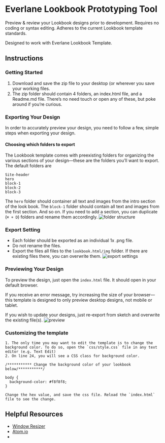 # Everlane Lookbook Prototyping Tool

Preview & review your Lookbook designs prior to development. Requires no coding or syntax editing. Adheres to the current Lookbook template standards. 

Designed to work with Everlane Lookbook Template. 

## Instructions
### Getting Started
1. Download and save the zip file to your desktop (or wherever you save your working files. 
2. The zip folder should contain 4 folders, an index.html file, and a Readme.md file. There’s no need touch or open any of these, but poke around if you’re curious. 

### Exporting Your Design

In order to accurately preview your design, you need to follow a few, simple steps when exporting your design. 

#### Choosing which folders to export
The Lookbook template comes with preexisting folders for organizing the various sections of your design—these are the folders you’ll want to export. The default folders are
```
Site-header
hero
block-1
block-2
block-3
```

The `hero` folder should container all text and images from the intro section of the look book. The `block-1` folder should contain all text and images from the first section. And so on. If you need to add a section, you can duplicate (`⌘ + D`) folders and rename them accordingly. 
![folder structure](http://i.imgur.com/xavLmX6.png)

### Export Setting
- Each folder should be exported as an individual 1x .png file. 
- Do not rename the files. 
- Export the files all files to the `lookbook.html/img` folder. If there are existing files there, you can overwrite them. 
![export settings](http://i.imgur.com/xKKhXdX.png)

### Previewing Your Design
To preview the design, just open the `index.html` file. It should open in your default browser. 

If you receive an error message, try increasing the size of your browser—this template is designed to only preview desktop designs, not mobile or tablet. 

If you wish to update your designs, just re-export from sketch and overwrite the existing file(s). 
![preview](http://imgur.com/Wn0PlBL)

### Customizing the template
	1. The only time you may want to edit the template is to change the background color. To do so, open the `css/style.css` file in any text editor (e.g. Text Edit)
	2. On line 24, you will see a CSS class for background color. 
```
/*********** Change the background color of your lookbook below/***********/

body {
  background-color: #f8f8f8;
}
```
	Change the hex value, and save the css file. Reload the `index.html` file to see the change. 


## Helpful Resources 
- [Window Resizer](https://chrome.google.com/webstore/detail/window-resizer/kkelicaakdanhinjdeammmilcgefonfh) 
- [Atom.io](https://atom.io/)
- 

 